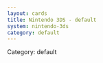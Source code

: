```yaml
---
layout: cards
title: Nintendo 3DS - default
system: nintendo-3ds
category: default
---
```

<div class="alert alert-secondary mb-4"><span class="i18n innerHTML-category">Category: </span><span class="i18n innerHTML-cat-default">default</span></div>

